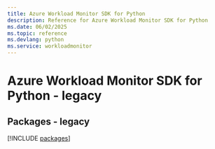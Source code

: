 ```yaml
---
title: Azure Workload Monitor SDK for Python
description: Reference for Azure Workload Monitor SDK for Python
ms.date: 06/02/2025
ms.topic: reference
ms.devlang: python
ms.service: workloadmonitor
---
```

# Azure Workload Monitor SDK for Python - legacy
## Packages - legacy
[!INCLUDE [packages](workload-monitor-index.md)]